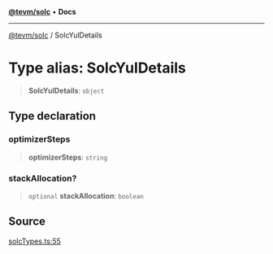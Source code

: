 [**@tevm/solc**](../README.md) • **Docs**

***

[@tevm/solc](../globals.md) / SolcYulDetails

# Type alias: SolcYulDetails

> **SolcYulDetails**: `object`

## Type declaration

### optimizerSteps

> **optimizerSteps**: `string`

### stackAllocation?

> `optional` **stackAllocation**: `boolean`

## Source

[solcTypes.ts:55](https://github.com/evmts/tevm-monorepo/blob/main/bundler-packages/solc/src/solcTypes.ts#L55)
